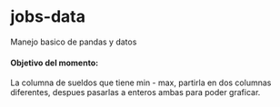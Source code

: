 # jobs-data
Manejo basico de pandas y datos

<h4>Objetivo del momento:</h4>
La columna de sueldos que tiene min - max, partirla en dos columnas diferentes, despues pasarlas a enteros ambas para poder graficar.
